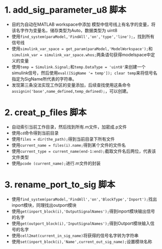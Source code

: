 # 1. add_sig_parameter_u8 脚本

- 目的为自动在MATLAB workspace中添加 模型中信号线上有名字的变量，将该名字作为变量名，储存类型为Auto，数据类型为 uint8
- 使用`find_system(paraModel,'FindAll','on','type','line');`，找到所有信号线
- 使用`simulink_var_space = get_param(paraModel,'ModelWorkspace');`和`simulink_var = simulink_var_space.whos;`两条语句获得modelspace中定义的变量
- 使用`temp = Simulink.Signal;`和`temp.DataType = 'uint8'`来创建一个simulink信号，然后使用`eval([SigName '= temp']); clear temp`来将信号名指定为SigName所代表的字符串。
- 发现第三条没法实现工作区的变量添加，后续查找使用这条命令`assignin('base',name_defined,temp_defined);`，可以创建。

# 2. creat_p_files 脚本

- 自动索引当前工作目录，然后找到所有.m文件，加密成.p文件
- 使用`cd`命令得到当前目录
- 使用`files = dir(the_path);`得到当前目录下所有文件
- 使用`current_name = files(i).name;`得到某个文件的文件名
- 使用`current_type = current_name(end-1:end);`截取文件名后两位，代表该文件类型
- 使用`pcode (current_name);`进行.m文件的封装

# 3. rename_port_to_sig 脚本

- 使用`find_system(paraModel,'FindAll','on','BlockType','Inport');`找出inport模块，同理找出outport模块
- 使用`get(inport_block(i),'OutputSignalNames');`得到inport模块输出信号的名字
- 使用`get(outport_block(i),'InputSignalNames');`得到Outport模块输入信号的名字
- 使用`cell2mat(current_in_sig_name)`将获得的信号名字转为字符串
- 使用`set(inport_block(i),'Name',current_out_sig_name);`设置模块名称